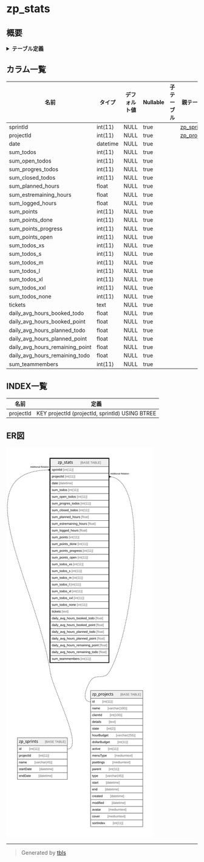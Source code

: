# zp_stats

## 概要

<details>
<summary><strong>テーブル定義</strong></summary>

```sql
CREATE TABLE `zp_stats` (
  `sprintId` int(11) DEFAULT NULL,
  `projectId` int(11) DEFAULT NULL,
  `date` datetime DEFAULT NULL,
  `sum_todos` int(11) DEFAULT NULL,
  `sum_open_todos` int(11) DEFAULT NULL,
  `sum_progres_todos` int(11) DEFAULT NULL,
  `sum_closed_todos` int(11) DEFAULT NULL,
  `sum_planned_hours` float DEFAULT NULL,
  `sum_estremaining_hours` float DEFAULT NULL,
  `sum_logged_hours` float DEFAULT NULL,
  `sum_points` int(11) DEFAULT NULL,
  `sum_points_done` int(11) DEFAULT NULL,
  `sum_points_progress` int(11) DEFAULT NULL,
  `sum_points_open` int(11) DEFAULT NULL,
  `sum_todos_xs` int(11) DEFAULT NULL,
  `sum_todos_s` int(11) DEFAULT NULL,
  `sum_todos_m` int(11) DEFAULT NULL,
  `sum_todos_l` int(11) DEFAULT NULL,
  `sum_todos_xl` int(11) DEFAULT NULL,
  `sum_todos_xxl` int(11) DEFAULT NULL,
  `sum_todos_none` int(11) DEFAULT NULL,
  `tickets` text DEFAULT NULL,
  `daily_avg_hours_booked_todo` float DEFAULT NULL,
  `daily_avg_hours_booked_point` float DEFAULT NULL,
  `daily_avg_hours_planned_todo` float DEFAULT NULL,
  `daily_avg_hours_planned_point` float DEFAULT NULL,
  `daily_avg_hours_remaining_point` float DEFAULT NULL,
  `daily_avg_hours_remaining_todo` float DEFAULT NULL,
  `sum_teammembers` int(11) DEFAULT NULL,
  KEY `projectId` (`projectId`,`sprintId`)
) ENGINE=InnoDB DEFAULT CHARSET=utf8mb4 COLLATE=utf8mb4_unicode_ci
```

</details>

## カラム一覧

| 名前                              | タイプ      | デフォルト値       | Nullable | 子テーブル      | 親テーブル                         | コメント     |
| ------------------------------- | -------- | ------------ | -------- | ---------- | ----------------------------- | -------- |
| sprintId                        | int(11)  | NULL         | true     |            | [zp_sprints](zp_sprints.md)   |          |
| projectId                       | int(11)  | NULL         | true     |            | [zp_projects](zp_projects.md) |          |
| date                            | datetime | NULL         | true     |            |                               |          |
| sum_todos                       | int(11)  | NULL         | true     |            |                               |          |
| sum_open_todos                  | int(11)  | NULL         | true     |            |                               |          |
| sum_progres_todos               | int(11)  | NULL         | true     |            |                               |          |
| sum_closed_todos                | int(11)  | NULL         | true     |            |                               |          |
| sum_planned_hours               | float    | NULL         | true     |            |                               |          |
| sum_estremaining_hours          | float    | NULL         | true     |            |                               |          |
| sum_logged_hours                | float    | NULL         | true     |            |                               |          |
| sum_points                      | int(11)  | NULL         | true     |            |                               |          |
| sum_points_done                 | int(11)  | NULL         | true     |            |                               |          |
| sum_points_progress             | int(11)  | NULL         | true     |            |                               |          |
| sum_points_open                 | int(11)  | NULL         | true     |            |                               |          |
| sum_todos_xs                    | int(11)  | NULL         | true     |            |                               |          |
| sum_todos_s                     | int(11)  | NULL         | true     |            |                               |          |
| sum_todos_m                     | int(11)  | NULL         | true     |            |                               |          |
| sum_todos_l                     | int(11)  | NULL         | true     |            |                               |          |
| sum_todos_xl                    | int(11)  | NULL         | true     |            |                               |          |
| sum_todos_xxl                   | int(11)  | NULL         | true     |            |                               |          |
| sum_todos_none                  | int(11)  | NULL         | true     |            |                               |          |
| tickets                         | text     | NULL         | true     |            |                               |          |
| daily_avg_hours_booked_todo     | float    | NULL         | true     |            |                               |          |
| daily_avg_hours_booked_point    | float    | NULL         | true     |            |                               |          |
| daily_avg_hours_planned_todo    | float    | NULL         | true     |            |                               |          |
| daily_avg_hours_planned_point   | float    | NULL         | true     |            |                               |          |
| daily_avg_hours_remaining_point | float    | NULL         | true     |            |                               |          |
| daily_avg_hours_remaining_todo  | float    | NULL         | true     |            |                               |          |
| sum_teammembers                 | int(11)  | NULL         | true     |            |                               |          |

## INDEX一覧

| 名前        | 定義                                              |
| --------- | ----------------------------------------------- |
| projectId | KEY projectId (projectId, sprintId) USING BTREE |

## ER図

![er](zp_stats.svg)

---

> Generated by [tbls](https://github.com/k1LoW/tbls)
